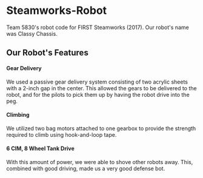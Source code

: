 # Steamworks-Robot
Team 5830's robot code for FIRST Steamworks (2017). Our robot's name was Classy Chassis.

## Our Robot's Features

#### Gear Delivery
We used a passive gear delivery system consisting of two acrylic sheets with a 2-inch gap in the center. This allowed the gears to be delivered to the robot, and for the pilots to pick them up by having the robot drive into the peg.

#### Climbing
We utilized two bag motors attached to one gearbox to provide the strength required to climb using hook-and-loop tape.

#### 6 CIM, 8 Wheel Tank Drive
With this amount of power, we were able to shove other robots away. This, combined with good driving, made us a very good defense bot.
